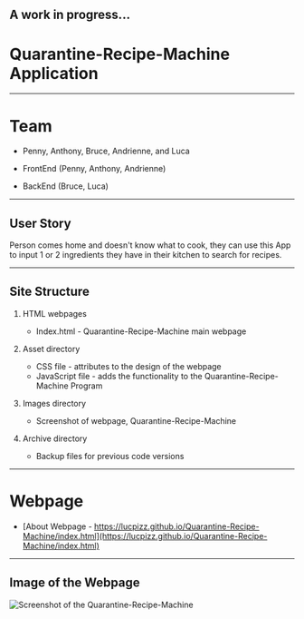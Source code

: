 ## A work in progress...

# Quarantine-Recipe-Machine Application

---

# Team

- Penny, Anthony, Bruce, Andrienne, and Luca

- FrontEnd (Penny, Anthony, Andrienne)
- BackEnd (Bruce, Luca)

---

## User Story

Person comes home and doesn't know what to cook, they can use this App to input 1 or 2 ingredients they have in their kitchen to search for recipes.

---

## Site Structure

1. HTML webpages

   - Index.html - Quarantine-Recipe-Machine main webpage

2. Asset directory

   - CSS file - attributes to the design of the webpage
   - JavaScript file - adds the functionality to the Quarantine-Recipe-Machine Program

3. Images directory

   - Screenshot of webpage, Quarantine-Recipe-Machine

4. Archive directory

   - Backup files for previous code versions

---

# Webpage

- [About Webpage - https://lucpizz.github.io/Quarantine-Recipe-Machine/index.html](https://lucpizz.github.io/Quarantine-Recipe-Machine/index.html)

---

## Image of the Webpage

![Screenshot of the Quarantine-Recipe-Machine](/Images/QRM.png)
